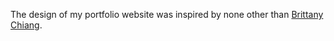 The design of my portfolio website was inspired by none other than [Brittany Chiang](http://brittanychiang.com).